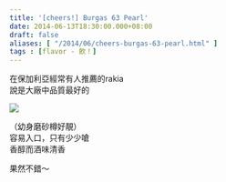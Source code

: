 ```yaml
---
title: '[cheers!] Burgas 63 Pearl'
date: 2014-06-13T18:30:00.000+08:00
draft: false
aliases: [ "/2014/06/cheers-burgas-63-pearl.html" ]
tags : [flavor - 飲！]
---
```


在保加利亞經常有人推薦的rakia  
說是大廠中品質最好的  

[![](https://1.bp.blogspot.com/-LU7Y9b9XIaU/XEMfwj0288I/AAAAAAAAFsg/WheJeo2wSgU1LNeOUIA733MEXl2mvZOSgCLcBGAs/s640/14367528251_a5c5b31633_z.jpg)](https://1.bp.blogspot.com/-LU7Y9b9XIaU/XEMfwj0288I/AAAAAAAAFsg/WheJeo2wSgU1LNeOUIA733MEXl2mvZOSgCLcBGAs/s1600/14367528251_a5c5b31633_z.jpg)

（幼身磨砂樽好靚）  
容易入口，只有少少嗆  
香醇而酒味清香  
  
果然不錯～